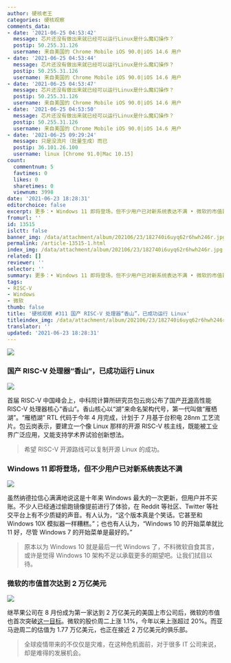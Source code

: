 ```yaml
---
author: 硬核老王
categories: 硬核观察
comments_data:
- date: '2021-06-25 04:53:42'
  message: 芯片还没有做出来就已经可以运行Linux是什么魔幻操作？
  postip: 50.255.31.126
  username: 来自美国的 Chrome Mobile iOS 90.0|iOS 14.6 用户
- date: '2021-06-25 04:53:44'
  message: 芯片还没有做出来就已经可以运行Linux是什么魔幻操作？
  postip: 50.255.31.126
  username: 来自美国的 Chrome Mobile iOS 90.0|iOS 14.6 用户
- date: '2021-06-25 04:53:47'
  message: 芯片还没有做出来就已经可以运行Linux是什么魔幻操作？
  postip: 50.255.31.126
  username: 来自美国的 Chrome Mobile iOS 90.0|iOS 14.6 用户
- date: '2021-06-25 04:53:50'
  message: 芯片还没有做出来就已经可以运行Linux是什么魔幻操作？
  postip: 50.255.31.126
  username: 来自美国的 Chrome Mobile iOS 90.0|iOS 14.6 用户
- date: '2021-06-25 09:29:24'
  message: 只是没流片（批量生成）而已
  postip: 36.101.26.100
  username: linux [Chrome 91.0|Mac 10.15]
count:
  commentnum: 5
  favtimes: 0
  likes: 0
  sharetimes: 0
  viewnum: 3998
date: '2021-06-23 18:28:31'
editorchoice: false
excerpt: 更多：• Windows 11 即将登场，但不少用户已对新系统表达不满 • 微软的市值首次达到 2 万亿美元
fromurl: ''
id: 13515
islctt: false
banner_img: /data/attachment/album/202106/23/182740i6uyq62r6hwh246r.jpg
permalink: /article-13515-1.html
index_img: /data/attachment/album/202106/23/182740i6uyq62r6hwh246r.jpg
related: []
reviewer: ''
selector: ''
summary: 更多：• Windows 11 即将登场，但不少用户已对新系统表达不满 • 微软的市值首次达到 2 万亿美元
tags:
- RISC-V
- Windows
- 微软
thumb: false
title: '硬核观察 #311 国产 RISC-V 处理器“香山”，已成功运行 Linux'
titleindex_img: /data/attachment/album/202106/23/182740i6uyq62r6hwh246r.jpg
translator: ''
updated: '2021-06-23 18:28:31'
---
```


![](/data/attachment/album/202106/23/182740i6uyq62r6hwh246r.jpg)


### 国产 RISC-V 处理器“香山”，已成功运行 Linux


![](/data/attachment/album/202106/23/182740lo1w6dd6e1dewdej.jpg)


首届 RISC-V 中国峰会上，中科院计算所研究员包云岗公布了国产[开源](https://github.com/OpenXiangShan/XiangShan)高性能 RISC-V 处理器核心“香山”。香山核心以“湖”来命名架构代号，第一代叫做“雁栖湖”。“雁栖湖” RTL 代码于今年 4 月完成，计划于 7 月基于台积电 28nm 工艺流片。包云岗表示，要建立一个像 Linux 那样的开源 RISC-V 核主线，既能被工业界广泛应用，又能支持学术界试验创新想法。



> 
> 希望 RISC-V 开源路线可以复制开源 Linux 的成功。
> 
> 
> 


### Windows 11 即将登场，但不少用户已对新系统表达不满


![](/data/attachment/album/202106/23/182751zfextppumxwp32lw.jpg)


虽然纳德拉信心满满地说这是十年来 Windows 最大的一次更新，但用户并不买账。不少人已经通过偷跑镜像提前进行了体验，在 Reddit 等社区、Twitter 等社交平台上有不少质疑的声音。有人认为，“这个版本真是个笑话。它甚至和 Windows 10X 模拟器一样糟糕。”；也也有人认为，“Windows 10 的开始菜单就比 11 好，尽管 Windows 7 的开始菜单是最好的。”



> 
> 原本以为 Windows 10 就是最后一代 Windows 了，不料微软自食其言，或许是觉得 Windows 10 架构不足以承载更多的期望吧。让我们拭目以待。
> 
> 
> 


### 微软的市值首次达到 2 万亿美元


![](/data/attachment/album/202106/23/182803n9xi0jpm0su97kx2.jpg)


继苹果公司在 8 月份成为第一家达到 2 万亿美元的美国上市公司后，微软的市值也首次突破[这一目标](https://www.geekwire.com/2021/microsoft-hits-2-trillion-market-cap-first-time-ever/)。微软的股价周二上涨 1.1%，今年以来上涨超过 20%。而亚马逊周二的估值为 1.77 万亿美元，也正在接近 2 万亿美元的俱乐部。



> 
> 全球疫情带来的不仅仅是灾难，在这种危机面前，对于很多 IT 公司来说，却是难得的发展机会。
> 
> 
>